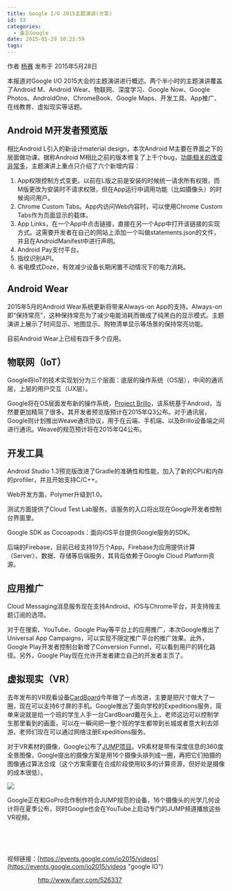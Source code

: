 ```yaml
---
title: Google I/O 2015主题演讲(分享)
id: 53
categories:
  - 备忘Google
date: 2015-05-29 10:23:59
tags:
---
```


作者 [杨赛](http://www.infoq.com/cn/author/%E6%9D%A8%E8%B5%9B) 发布于 2015年5月28日

本报道对Google I/O 2015大会的主题演讲进行概述。两个半小时的主题演讲覆盖了Android M、Android Wear、物联网、深度学习、Google Now、Google Photos、AndroidOne、ChromeBook、Google Maps、开发工具、App推广、在线教育、虚拟现实等话题。

## Android M开发者预览版

相比Android L引入的新设计material design，本次Android M主要在界面之下的层面做功课。据称Android M相比之前的版本修复了上千个bug，[功能相关的改变非常多](http://developer.android.com/preview/index.html)，主题演讲上重点只介绍了六个新增内容：

1.  App权限控制方式变更。以前在L版之前是安装的时候统一请求所有权限，而M版更改为安装时不请求权限，但在App运行中调用功能（比如摄像头）的时候询问用户。
2.  Chrome Custom Tabs。App内访问Web内容时，可以使用Chrome Custom Tabs作为页面显示的载体。
3.  App Links，在一个App中点击链接，直接在另一个App中打开该链接的实现方式。这需要开发者在自己的网站上添加一个叫做statements.json的文件，并且在AndroidManifest中进行声明。
4.  Android Pay支付平台。
5.  指纹识别API。
6.  省电模式Doze，有效减少设备长期闲置不动情况下的电力消耗。

## Android Wear

2015年5月的Android Wear系统更新将带来Always-on App的支持。Always-on即“保持常亮”，这种保持常亮为了减少电能消耗而做成了纯黑白的显示模式。主题演讲上展示了时间显示、地图显示、购物清单显示等场景的保持常亮功能。

目前Android Wear上已经有四千多个应用。

## 物联网（IoT）

Google将IoT的技术实现划分为三个层面：底层的操作系统（OS层），中间的通讯层，上层的用户交互（UX层）。

Google将在OS层面发布新的操作系统，[Project Brillo](https://developers.google.com/brillo/)，该系统基于Android，当然要更加精简了很多。其开发者预览版预计在2015年Q3公布。对于通讯层，Google则计划推出Weave通讯协议，用于在云端、手机端、以及Brillo设备端之间进行通讯。Weave的规范预计将在2015年Q4公布。

## 开发工具

Android Studio 1.3预览版改进了Gradle的准确性和性能，加入了新的CPU和内存的profiler，并且开始支持C/C++。

Web开发方面，Polymer升级到1.0。

测试方面提供了Cloud Test Lab服务，该服务的入口将出现在Google开发者控制台界面里。

Google SDK as Cocoapods：面向iOS平台提供Google服务的SDK。

后端的Firebase，目前已经支持19万个App。Firebase为应用提供计算（Server）、数据、存储等后端服务，其背后依赖于Google Cloud Platform资源。

## 应用推广

Cloud Messaging消息服务现在支持Android、iOS与Chrome平台，并支持按主题订阅的选项。

对于在搜索、YouTube、Google Play等平台上的应用推广，本次Google推出了Universal App Campaigns，可以实现不限定推广平台的推广效果。此外，Google Play开发者控制台新增了Conversion Funnel，可以看到用户的转化路径。另外，Google Play现在允许开发者建立自己的开发者主页了。

## 虚拟现实（VR）

去年发布的VR观看设备[CardBoard](http://www.google.com/get/cardboard/)今年做了一点改进，主要是把尺寸做大了一圈，现在可以支持6寸屏的手机。Google推出了面向学校的Expeditions服务，简单来说就是给一个班的学生人手一台CardBoard戴在头上，老师这边可以控制学生那里看到的画面，可以在一瞬间把一整个班的学生都带到长城或者意大利去郊游。老师们现在可以通过网络注册Expeditions服务。

对于VR素材的摄像，Google公布了[JUMP项目](https://www.google.com/get/cardboard/jump/)。VR素材是带有深度信息的360度全景图像，Google提出的摄像方案是用16个摄像头排列成一圈，再把它们拍摄的图像通过算法合成（这个方案需要在合成阶段使用较多的计算资源，但好处是摄像的成本很低）。

![](http://cdn.infoqstatic.com/statics_s2_20150526-0157/resource/news/2015/05/google-io-2015-keynotes/zh/resources/jump.jpg)

Google正在和GoPro合作制作符合JUMP规范的设备，16个摄像头的光学几何设计将在夏季公布，同时Google也会在YouTube上启动专门的JUMP频道播放这些VR视频。

&nbsp;

&nbsp;

视频链接：[https://events.google.com/io2015/videos](https://events.google.com/io2015/videos "google IO")

                  http://www.ifanr.com/526337